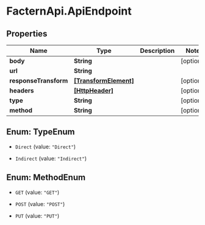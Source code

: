 # FacternApi.ApiEndpoint

## Properties
Name | Type | Description | Notes
------------ | ------------- | ------------- | -------------
**body** | **String** |  | [optional] 
**url** | **String** |  | 
**responseTransform** | [**[TransformElement]**](TransformElement.md) |  | [optional] 
**headers** | [**[HttpHeader]**](HttpHeader.md) |  | [optional] 
**type** | **String** |  | [optional] 
**method** | **String** |  | [optional] 


<a name="TypeEnum"></a>
## Enum: TypeEnum


* `Direct` (value: `"Direct"`)

* `Indirect` (value: `"Indirect"`)




<a name="MethodEnum"></a>
## Enum: MethodEnum


* `GET` (value: `"GET"`)

* `POST` (value: `"POST"`)

* `PUT` (value: `"PUT"`)




